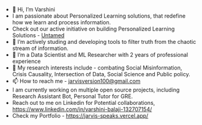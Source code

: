 - 👋 Hi, I’m Varshini
- I am passionate about Personalized Learning solutions, that redefine how we learn and process information.
- Check out our active initiative on building Personalized Learning Solutions - [Untamed](https://untamed-alpha.vercel.app/)
- 👀 I’m actively studing and developing tools to filter truth from the chaotic stream of information.
- 🌱 I’m a Data Scientist and ML Researcher with 2 years of professional experience
- 💞️ My research interests include - combating Social Misinformation, Crisis Causality, Intersection of Data, Social Science and Public policy.
- 📫 How to reach me - jarvisversion100@gmail.com
- I am currently working on multiple open source projects, including Research Assistant Bot, Personal Tutor for GRE.
- Reach out to me on Linkedin for Potential collaborations, https://www.linkedin.com/in/varshini-balaji-132707154/
- Check my Portfolio - https://jarvis-speaks.vercel.app/

<!---
varshini2305/varshini2305 is a ✨ special ✨ repository because its `README.md` (this file) appears on your GitHub profile.
You can click the Preview link to take a look at your changes.
--->
